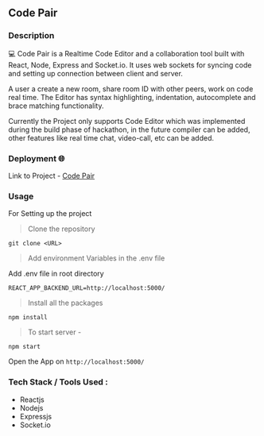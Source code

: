 ## Code Pair 

### Description 

💻 Code Pair is a Realtime Code Editor and a collaboration tool built with React, Node, Express and Socket.io. It uses web sockets for syncing code and setting up connection between client and server. 

A user a create a new room, share room ID with other peers, work on code real time. The Editor has syntax highlighting, indentation, autocomplete and brace matching functionality. 

Currently the Project only supports Code Editor which was implemented during the build phase of hackathon, in the future compiler can be added, other features like real time chat, video-call, etc can be added. 


### Deployment 🌐

Link to Project - <a href="https://realtime-codepair.herokuapp.com/">Code Pair</a>

### Usage 

For Setting up the project 

>  Clone the repository 

  `git clone <URL>`
  
>  Add environment Variables in the .env file 

Add .env file in root directory 

```
REACT_APP_BACKEND_URL=http://localhost:5000/
```

> Install all the packages 

```
npm install 
```

> To start server - 

``` 
npm start
```

Open the App on `http://localhost:5000/`
 
### Tech Stack / Tools Used : 
 
- Reactjs 
- Nodejs 
- Expressjs 
- Socket.io 
